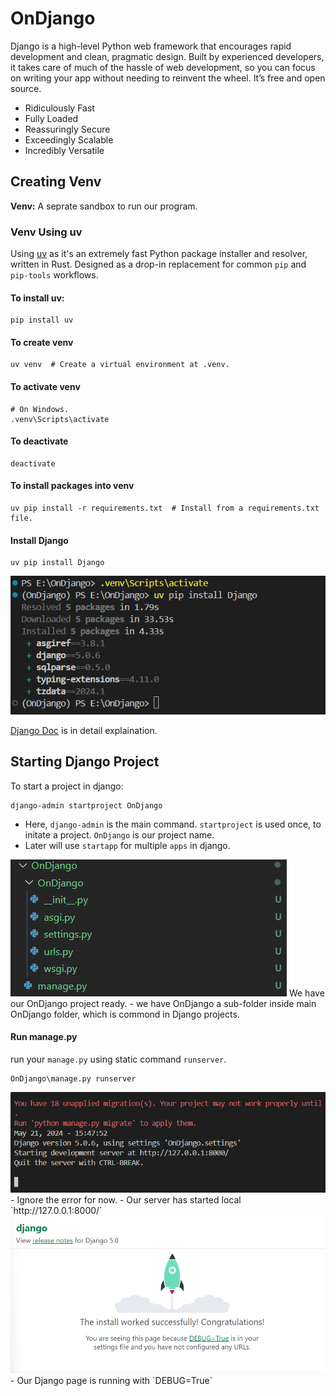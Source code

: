# OnDjango
Django is a high-level Python web framework that encourages rapid development and clean, pragmatic design. Built by experienced developers, it takes care of much of the hassle of web development, so you can focus on writing your app without needing to reinvent the wheel. It’s free and open source.
- Ridiculously Fast
- Fully Loaded
- Reassuringly Secure
- Exceedingly Scalable
- Incredibly Versatile

## Creating Venv 
**Venv:** A seprate sandbox to run our program.

### Venv Using uv
Using [uv](https://pypi.org/project/uv/) as it's an extremely fast Python package installer and resolver, written in Rust.
Designed as a drop-in replacement for common `pip` and `pip-tools` workflows.

#### To install uv:
```
pip install uv
```
#### To create venv

```
uv venv  # Create a virtual environment at .venv.

```
#### To activate venv
```
# On Windows.
.venv\Scripts\activate
```
#### To deactivate 
```
deactivate
```
#### To install packages into venv
```
uv pip install -r requirements.txt  # Install from a requirements.txt file.
```
#### Install Django
```
uv pip install Django
```
<img src="img\01_uv pip Django.png">

[Django Doc](https://docs.djangoproject.com/en/5.0/) is in detail explaination.

## Starting Django Project
To start a project in django:
```
django-admin startproject OnDjango
```
- Here, `django-admin` is the main command.
`startproject` is used once, to initate a project.
`OnDjango` is our project name.
- Later will use `startapp` for multiple `apps` in django.

<img src="img\02_Project.png">
We have our OnDjango project ready.
- we have OnDjango a sub-folder inside main OnDjango folder, which is commond in Django projects.

#### Run manage.py
run your `manage.py` using static command `runserver`.
```
OnDjango\manage.py runserver
```
<img src= "img\03_runserver.png">
- Ignore the error for now.
- Our server has started local `http://127.0.0.1:8000/`

<img src="img\04_server.png">
- Our Django page is running with `DEBUG=True`

